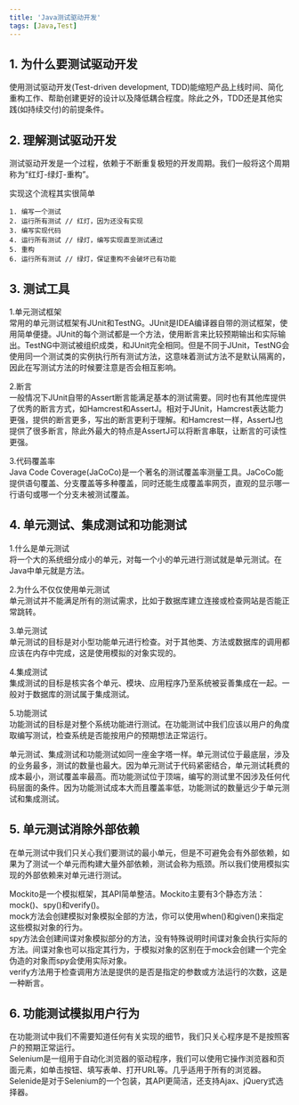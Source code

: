 ```yaml
---
title: 'Java测试驱动开发'
tags: [Java,Test]
---
```

## 1. 为什么要测试驱动开发

使用测试驱动开发(Test-driven development, TDD)能缩短产品上线时间、简化重构工作、帮助创建更好的设计以及降低耦合程度。除此之外，TDD还是其他实践(如持续交付)的前提条件。

## 2. 理解测试驱动开发

测试驱动开发是一个过程，依赖于不断重复极短的开发周期。我们一般将这个周期称为“红灯-绿灯-重构”。

实现这个流程其实很简单

```Text
1. 编写一个测试
2. 运行所有测试 // 红灯，因为还没有实现
3. 编写实现代码
4. 运行所有测试 // 绿灯，编写实现直至测试通过
5. 重构
6. 运行所有测试 // 绿灯，保证重构不会破坏已有功能
```

## 3. 测试工具

1.单元测试框架  
常用的单元测试框架有JUnit和TestNG。JUnit是IDEA编译器自带的测试框架，使用简单便捷。JUnit的每个测试都是一个方法，使用断言来比较预期输出和实际输出。TestNG中测试被组织成类，和JUnit完全相同。但是不同于JUnit，TestNG会使用同一个测试类的实例执行所有测试方法，这意味着测试方法不是默认隔离的，因此在写测试方法的时候要注意是否会相互影响。

2.断言  
一般情况下JUnit自带的Assert断言能满足基本的测试需要。同时也有其他库提供了优秀的断言方式，如Hamcrest和AssertJ。相对于JUnit，Hamcrest表达能力更强，提供的断言更多，写出的断言更利于理解。和Hamcrest一样，AssertJ也提供了很多断言，除此外最大的特点是AssertJ可以将断言串联，让断言的可读性更强。

3.代码覆盖率  
Java Code Coverage(JaCoCo)是一个著名的测试覆盖率测量工具。JaCoCo能提供语句覆盖、分支覆盖等多种覆盖，同时还能生成覆盖率网页，直观的显示哪一行语句或哪一个分支未被测试覆盖。

## 4. 单元测试、集成测试和功能测试

1.什么是单元测试  
将一个大的系统细分成小的单元，对每一个小的单元进行测试就是单元测试。在Java中单元就是方法。

2.为什么不仅仅使用单元测试  
单元测试并不能满足所有的测试需求，比如于数据库建立连接或检查网站是否能正常跳转。

3.单元测试  
单元测试的目标是对小型功能单元进行检查。对于其他类、方法或数据库的调用都应该在内存中完成，这是使用模拟的对象实现的。

4.集成测试  
集成测试的目标是核实各个单元、模块、应用程序乃至系统被妥善集成在一起。一般对于数据库的测试属于集成测试。

5.功能测试  
功能测试的目标是对整个系统功能进行测试。在功能测试中我们应该以用户的角度取编写测试，检查系统是否能按用户的预期想法正常运行。

单元测试、集成测试和功能测试如同一座金字塔一样。单元测试位于最底层，涉及的业务最多，测试的数量也最大。因为单元测试于代码紧密结合，单元测试耗费的成本最小，测试覆盖率最高。而功能测试位于顶端，编写的测试里不因涉及任何代码层面的条件。因为功能测试成本大而且覆盖率低，功能测试的数量远少于单元测试和集成测试。

## 5. 单元测试消除外部依赖

在单元测试中我们只关心我们要测试的最小单元，但是不可避免会有外部依赖，如果为了测试一个单元而构建大量外部依赖，测试会称为瓶颈。所以我们使用模拟实现的外部依赖来对单元进行测试。

Mockito是一个模拟框架，其API简单整洁。Mockito主要有3个静态方法：mock()、spy()和verify()。  
mock方法会创建模拟对象模拟全部的方法，你可以使用when()和given()来指定这些模拟对象的行为。  
spy方法会创建间谍对象模拟部分的方法，没有特殊说明时间谍对象会执行实际的方法。间谍对象也可以指定其行为，于模拟对象的区别在于mock会创建一个完全伪造的对象而spy会使用实际对象。  
verify方法用于检查调用方法是提供的是否是指定的参数或方法运行的次数，这是一种断言。

## 6. 功能测试模拟用户行为

在功能测试中我们不需要知道任何有关实现的细节，我们只关心程序是不是按照客户的预期正常运行。  
Selenium是一组用于自动化浏览器的驱动程序，我们可以使用它操作浏览器和页面元素，如单击按钮、填写表单、打开URL等。几乎适用于所有的浏览器。  
Selenide是对于Selenium的一个包装，其API更简洁，还支持Ajax、jQuery式选择器。
